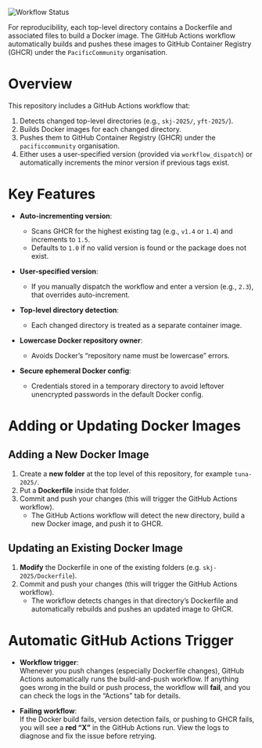 ![Workflow Status](https://github.com/PacificCommunity/ofp-sam-docker-images/actions/workflows/build-and-push.yml/badge.svg)

For reproducibility, each top-level directory contains a Dockerfile and associated files to build a Docker image. The GitHub Actions workflow automatically builds and pushes these images to GitHub Container Registry (GHCR) under the `PacificCommunity` organisation.

# Overview

This repository includes a GitHub Actions workflow that:

1. Detects changed top-level directories (e.g., `skj-2025/`, `yft-2025/`).
2. Builds Docker images for each changed directory.
3. Pushes them to GitHub Container Registry (GHCR) under the `pacificcommunity` organisation.
4. Either uses a user-specified version (provided via `workflow_dispatch`) or automatically increments the minor version if previous tags exist.

# Key Features

- **Auto-incrementing version**:
  - Scans GHCR for the highest existing tag (e.g., `v1.4` or `1.4`) and increments to `1.5`.
  - Defaults to `1.0` if no valid version is found or the package does not exist.

- **User-specified version**:
  - If you manually dispatch the workflow and enter a version (e.g., `2.3`), that overrides auto-increment.

- **Top-level directory detection**:
  - Each changed directory is treated as a separate container image.

- **Lowercase Docker repository owner**:
  - Avoids Docker’s “repository name must be lowercase” errors.

- **Secure ephemeral Docker config**:
  - Credentials stored in a temporary directory to avoid leftover unencrypted passwords in the default Docker config.

# Adding or Updating Docker Images

## Adding a New Docker Image

1. Create a **new folder** at the top level of this repository, for example `tuna-2025/`.
2. Put a **Dockerfile** inside that folder.
3. Commit and push your changes (this will trigger the GitHub Actions workflow). 
   - The GitHub Actions workflow will detect the new directory, build a new Docker image, and push it to GHCR.

## Updating an Existing Docker Image

1. **Modify** the Dockerfile in one of the existing folders (e.g. `skj-2025/Dockerfile`).
2. Commit and push your changes  (this will trigger the GitHub Actions workflow).   
   - The workflow detects changes in that directory’s Dockerfile and automatically rebuilds and pushes an updated image to GHCR.

# Automatic GitHub Actions Trigger

- **Workflow trigger**:  
  Whenever you push changes (especially Dockerfile changes), GitHub Actions automatically runs the build-and-push workflow. If anything goes wrong in the build or push process, the workflow will **fail**, and you can check the logs in the “Actions” tab for details.

- **Failing workflow**:  
  If the Docker build fails, version detection fails, or pushing to GHCR fails, you will see a **red “X”** in the GitHub Actions run. View the logs to diagnose and fix the issue before retrying.
